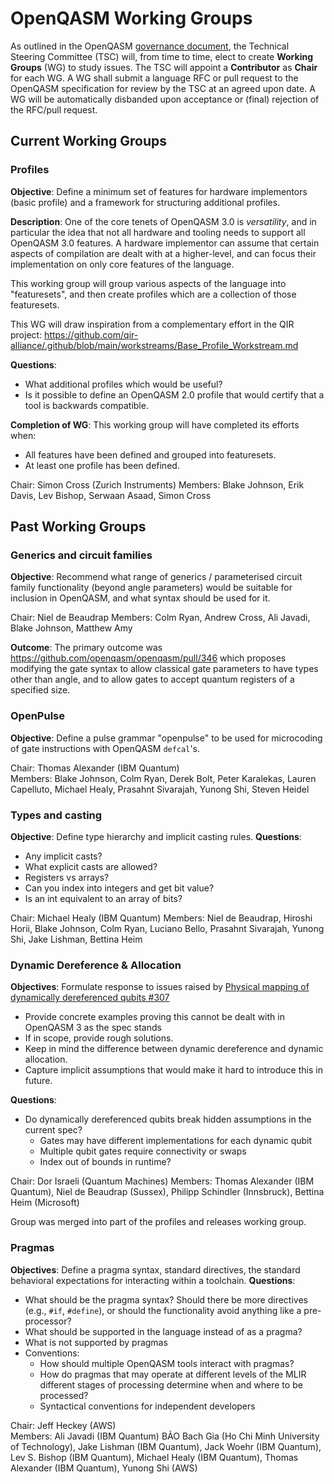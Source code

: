 # OpenQASM Working Groups

As outlined in the OpenQASM [governance document](governance.md), the Technical Steering Committee (TSC)
will, from time to time, elect to create **Working Groups** (WG) to study issues. The TSC will appoint a **Contributor**
as **Chair** for each WG. A WG shall submit a language RFC or pull request to the OpenQASM specification
for review by the TSC at an agreed upon date. A WG will be automatically disbanded upon acceptance or
(final) rejection of the RFC/pull request.

## Current Working Groups

### Profiles

**Objective**: Define a minimum set of features for hardware implementors (basic
profile) and a framework for structuring additional profiles.

**Description**:
One of the core tenets of OpenQASM 3.0 is _versatility_, and in particular the idea that not all hardware and tooling needs to support all OpenQASM 3.0 features. A hardware implementor can assume that certain aspects of compilation are dealt with at a higher-level, and can focus their implementation on only core features of the language.

This working group will group various aspects of the language into "featuresets", and then create profiles which are a collection of those featuresets.

This WG will draw inspiration from a complementary effort in the QIR project: https://github.com/qir-alliance/.github/blob/main/workstreams/Base_Profile_Workstream.md

**Questions**:
- What additional profiles which would be useful?
- Is it possible to define an OpenQASM 2.0 profile that would certify that a tool is backwards compatible.

**Completion of WG**:
This working group will have completed its efforts when:

- All features have been defined and grouped into featuresets.
- At least one profile has been defined.

Chair: Simon Cross (Zurich Instruments)
Members: Blake Johnson, Erik Davis, Lev Bishop, Serwaan Asaad, Simon Cross

## Past Working Groups

### Generics and circuit families

**Objective**: Recommend what range of generics / parameterised circuit family functionality (beyond angle parameters) would be suitable for inclusion in OpenQASM, and what syntax should be used for it.

Chair: Niel de Beaudrap
Members: Colm Ryan, Andrew Cross, Ali Javadi, Blake Johnson, Matthew Amy

**Outcome**: The primary outcome was https://github.com/openqasm/openqasm/pull/346
which proposes modifying the gate syntax to allow classical gate parameters to have
types other than angle, and to allow gates to accept quantum registers of a
specified size.

### OpenPulse

**Objective**: Define a pulse grammar "openpulse" to be used for microcoding of gate instructions with
OpenQASM `defcal`'s.

Chair: Thomas Alexander (IBM Quantum)  
Members: Blake Johnson, Colm Ryan, Derek Bolt, Peter Karalekas, Lauren Capelluto, Michael Healy, Prasahnt Sivarajah, Yunong Shi, Steven Heidel

### Types and casting

**Objective**: Define type hierarchy and implicit casting rules.
**Questions**:

 * Any implicit casts?
 * What explicit casts are allowed?
 * Registers vs arrays?
 * Can you index into integers and get bit value?
 * Is an int equivalent to an array of bits?

Chair: Michael Healy (IBM Quantum)
Members: Niel de Beaudrap, Hiroshi Horii, Blake Johnson, Colm Ryan, Luciano Bello, Prasahnt Sivarajah, Yunong Shi, Jake Lishman, Bettina Heim

### Dynamic Dereference & Allocation

**Objectives**: Formulate response to issues raised by [Physical mapping of dynamically dereferenced qubits #307](https://github.com/openqasm/openqasm/issues/307)
 * Provide concrete examples proving this cannot be dealt with in OpenQASM 3 as the spec stands
 * If in scope, provide rough solutions.
 * Keep in mind the difference between dynamic dereference and dynamic allocation.
 * Capture implicit assumptions that would make it hard to introduce this in future.

**Questions**:
 * Do dynamically dereferenced qubits break hidden assumptions in the current spec?
    * Gates may have different implementations for each dynamic qubit
    * Multiple qubit gates require connectivity or swaps
    * Index out of bounds in runtime?

Chair: Dor Israeli (Quantum Machines)
Members: Thomas Alexander (IBM Quantum), Niel de Beaudrap (Sussex), Philipp Schindler (Innsbruck), Bettina Heim (Microsoft)

Group was merged into part of the profiles and releases working group.

### Pragmas

**Objectives**: Define a pragma syntax, standard directives, the standard behavioral expectations for interacting within a toolchain.
**Questions**:

 * What should be the pragma syntax? Should there be more directives (e.g., `#if`, `#define`), or should the functionality avoid anything like a pre-processor?
 * What should be supported in the language instead of as a pragma?
 * What is not supported by pragmas
 * Conventions:
    * How should multiple OpenQASM tools interact with pragmas?
    * How do pragmas that may operate at different levels of the MLIR different stages of processing determine when and where to be processed?
    * Syntactical conventions for independent developers

Chair: Jeff Heckey (AWS)  
Members: Ali Javadi (IBM Quantum)
BẢO Bach Gia (Ho Chi Minh University of Technology), Jake Lishman (IBM Quantum), Jack Woehr (IBM Quantum), Lev S. Bishop (IBM Quantum), Michael Healy (IBM Quantum), Thomas Alexander (IBM Quantum), Yunong Shi (AWS)
